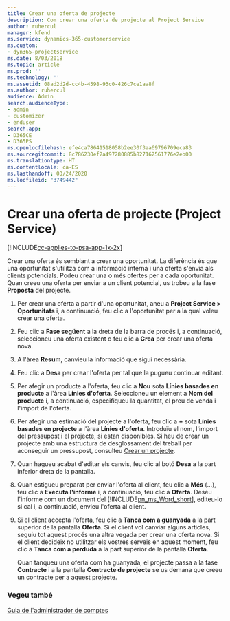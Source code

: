 ```yaml
---
title: Crear una oferta de projecte
description: Com crear una oferta de projecte al Project Service
author: ruhercul
manager: kfend
ms.service: dynamics-365-customerservice
ms.custom:
- dyn365-projectservice
ms.date: 8/03/2018
ms.topic: article
ms.prod: ''
ms.technology: ''
ms.assetid: 08ad2d2d-cc4b-4598-93c0-426c7ce1aa8f
ms.author: ruhercul
audience: Admin
search.audienceType:
- admin
- customizer
- enduser
search.app:
- D365CE
- D365PS
ms.openlocfilehash: efe4ca78641518058b2ee30f3aa69796709eca83
ms.sourcegitcommit: 8c786230ef2a497280885b827162561776e2eb00
ms.translationtype: HT
ms.contentlocale: ca-ES
ms.lasthandoff: 03/24/2020
ms.locfileid: "3749442"
---
```

# <a name="create-a-project-quote-project-service"></a>Crear una oferta de projecte (Project Service)

[!INCLUDE[cc-applies-to-psa-app-1x-2x](../includes/cc-applies-to-psa-app-1x-2x.md)]

Crear una oferta és semblant a crear una oportunitat. La diferència és que una oportunitat s'utilitza com a informació interna i una oferta s'envia als clients potencials. Podeu crear una o més ofertes per a cada oportunitat. Quan creeu una oferta per enviar a un client potencial, us trobeu a la fase **Proposta** del projecte.  
  
1. Per crear una oferta a partir d'una oportunitat, aneu a **Project Service > Oportunitats** i, a continuació, feu clic a l'oportunitat per a la qual voleu crear una oferta.  
  
2. Feu clic a **Fase següent** a la dreta de la barra de procés i, a continuació, seleccioneu una oferta existent o feu clic a **Crea** per crear una oferta nova.  
  
3. A l'àrea **Resum**, canvieu la informació que sigui necessària.  
  
4. Feu clic a **Desa** per crear l'oferta per tal que la pugueu continuar editant.  
  
5. Per afegir un producte a l'oferta, feu clic a **Nou** sota **Línies basades en producte** a l'àrea **Línies d'oferta**. Seleccioneu un element a **Nom del producte** i, a continuació, especifiqueu la quantitat, el preu de venda i l'import de l'oferta.  
  
6. Per afegir una estimació del projecte a l'oferta, feu clic a **+** sota **Línies basades en projecte** a l'àrea **Línies d'oferta**. Introduïu el nom, l'import del pressupost i el projecte, si estan disponibles. Si heu de crear un projecte amb una estructura de desglossament del treball per aconseguir un pressupost, consulteu [Crear un projecte](../project-service/create-project.md).  
  
7. Quan hagueu acabat d'editar els canvis, feu clic al botó **Desa** a la part inferior dreta de la pantalla.  
  
8. Quan estigueu preparat per enviar l'oferta al client, feu clic a **Més** (...), feu clic a **Executa l'informe** i, a continuació, feu clic a **Oferta**. Deseu l'informe com un document del [!INCLUDE[pn_ms_Word_short](../includes/pn-ms-word-short.md)], editeu-lo si cal i, a continuació, envieu l'oferta al client.  
  
9. Si el client accepta l'oferta, feu clic a **Tanca com a guanyada** a la part superior de la pantalla **Oferta**. Si el client vol canviar alguns articles, seguiu tot aquest procés una altra vegada per crear una oferta nova. Si el client decideix no utilitzar els vostres serveis en aquest moment, feu clic a **Tanca com a perduda** a la part superior de la pantalla **Oferta**.  
  
   Quan tanqueu una oferta com ha guanyada, el projecte passa a la fase **Contracte** i a la pantalla **Contracte de projecte** se us demana que creeu un contracte per a aquest projecte.  
  
### <a name="see-also"></a>Vegeu també  
 [Guia de l'administrador de comptes](../project-service/account-manager-guide.md)
